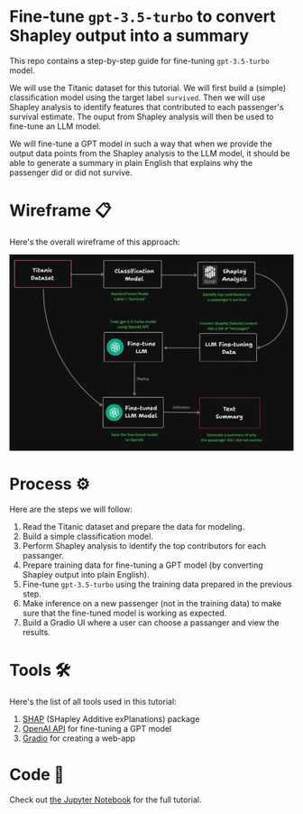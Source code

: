 # Fine-tune `gpt-3.5-turbo` to convert Shapley output into a summary

This repo contains a step-by-step guide for fine-tuning `gpt-3.5-turbo` model.

We will use the Titanic dataset for this tutorial. We will first build a (simple) classification model using the target label `survived`. Then we will use Shapley analysis to identify features that contributed to each passenger's survival estimate. The ouput from Shapley analysis will then be used to fine-tune an LLM model.

We will fine-tune a GPT model in such a way that when we provide the output data points from the Shapley analysis to the LLM model, it should be able to generate a summary in plain English that explains why the passenger did or did not survive. 

# Wireframe :clipboard:

Here's the overall wireframe of this approach:

<p align='center'>
	<img src='./img/shap-llm.png'>
</p>

# Process :gear:

Here are the steps we will follow:

1. Read the Titanic dataset and prepare the data for modeling.
2. Build a simple classification model.
3. Perform Shapley analysis to identify the top contributors for each passanger.
4. Prepare training data for fine-tuning a GPT model (by converting Shapley output into plain English).
5. Fine-tune `gpt-3.5-turbo` using the training data prepared in the previous step.
6. Make inference on a new passenger (not in the training data) to make sure that the fine-tuned model is working as expected.
7. Build a Gradio UI where a user can choose a passanger and view the results.


# Tools :hammer_and_wrench:

Here's the list of all tools used in this tutorial:

1. [SHAP](https://shap.readthedocs.io/en/latest/index.html) (SHapley Additive exPlanations) package 
2. [OpenAI API](https://platform.openai.com/docs/introduction) for fine-tuning a GPT model
3. [Gradio](https://www.gradio.app/docs) for creating a web-app

# Code :snake:

Check out [the Jupyter Notebook](./notebooks/titanic.ipynb) for the full tutorial.
